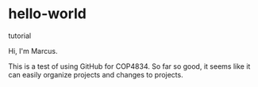 # hello-world
tutorial

Hi, I'm Marcus.

This is a test of using GitHub for COP4834.
So far so good, it seems like it can easily organize projects and changes to projects.
